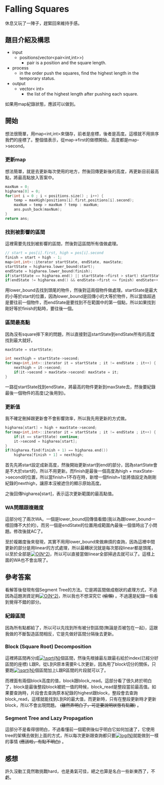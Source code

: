 # Falling Squares
休息又玩了一陣子，趕緊回來維持手感。
## 題目介紹及構思
- input
  - positions(vector<pair<int,int>>)
    - pair is a position and the square length.
- process
  - in the order push the squares, find the highest length in the temporary status.
- output
  - vector< int>
    - the list of the highest length after pushing each square.

如果用map紀錄狀態，應該可以做到。

## 開始
想法很簡單，用map<int,int>來儲存，前者是座標，後者是高度。這樣就不用排序我們的座標了。整個值表示，從map->first的做標開始，高度都是map->second。

### 更新map
想法簡單，就是去更新每次使用的地方，然後回傳更新後的高度，再更新目前最高點，將最高點放入答案中。

```C++ =
maxNum = 0;
higharea[0] = 0;
for(int i = 0 ; i < positions.size() ; i++) {
    temp = maxHigh(positions[i].first,positions[i].second);
    maxNum = temp > maxNum ? temp : maxNum;
    ans.push_back(maxNum);
}
return ans;
```

### 找到被影響的區間
這裡需要先找到被影響的區間，然後對這區間所有值做處理。
```C++ =
// start = pos[i].first, high = pos[i].second
finish = start + high - 1;
map<int,int>::iterator startState, endState, maxState;
startState = higharea.lower_bound(start);
endState = higharea.lower_bound(finish);
if(startState == higharea.end() || startState->first > start) startState--;
if(endState != higharea.end() && endState->first <= finish) endState++;
```
用lower_bound去找到頭尾的物件，然後對這兩個物件做處理。startState是最大的小等於start的位置，因為lower_bound是回傳小的大等於物件，所以當值超過是要往前一個物件，而endState是要找到不在範圍中的第一個點，所以如果找到剛好等於finish的點時，要往後一個。

### 區間最高點
因為沒有square摔下來的問題，所以直接對這startState到endState所有的高度找到最大就好。
```C++ =
maxState = startState;
        
int nexthigh = startState->second;
for(map<int,int>::iterator it = startState ; it != endState ; it++) {
    nexthigh = it->second;
    if(it->second > maxState->second) maxState = it;
}
```
一路從startState找到endState，將最高的物件更新到maxState去，然後要紀錄最後一個物件的高度(之後用到)。

### 更新值
我不確定刪掉跟更新會不會影響效率，所以我先用更新的方式做。
```C++ =
higharea[start] = high + maxState->second;
for(map<int,int>::iterator it = startState ; it != endState ; it++) {
    if(it == startState) continue;
    it->second = higharea[start];
}
if(higharea.find(finish + 1) == higharea.end())
    higharea[finish + 1] = nexthigh;
```
首先先將start設定成新高度，然後開始更新start到end的部分，因為startState會是不大於start的，所以不用更新。而finish是最後一個高度為high + maxState->second的位置，所以當finish+1不存在時，新增一個finish+1並將值設定為剛剛紀錄的nexthigh，讓原本沒被遮住的顯示原始高度。

之後回傳higharea[start]，表示這次更新範圍的最高點值。

### WA問題跟複雜度
這部分吃了兩次WA。一個是lower_bound回傳值看錯(我以為跟lower_bound一樣回傳不大於的)，而另一個是endState的位置用成範圍內最後一個值時出了小問題。修改後就AC了。

至於複雜度後來發現，其實不用用lower_bound來做麻煩的查詢，因為這裡中間更新的部分是用linear的方式處理，所以最糟狀況就是每次那段linear都是頭尾，以至於全部是<a href="https://www.codecogs.com/eqnedit.php?latex=O(N^2)" target="_blank"><img src="https://latex.codecogs.com/gif.latex?O(N^2)" title="O(N^2)" /></a>，所以可以直接當做linear全部掃過去就可以了。這樣上面的WA也不會出現了。

## 參考答案
看解答後發現有個Segment Tree的方法。它是將區間做成樹狀的處理方式，不過因為這題測資足夠<a href="https://www.codecogs.com/eqnedit.php?latex=O(N^2)" target="_blank"><img src="https://latex.codecogs.com/gif.latex?O(N^2)" title="O(N^2)" /></a>，所以我也不想深究它 ~~(偷懶)~~ 。不過還是紀錄一些看到覺得不錯的部分。

### 紀錄區間
因為所有點都給了，所以可以先找到所有被分割區間(無論是否被包在一起)，這跟我做的不斷製造區間相反，它是先做好區間分隔後去更新。

### Block (Square Root) Decomposition
這裡將區間再分成<a href="https://www.codecogs.com/eqnedit.php?latex=\sqrt{N}" target="_blank"><img src="https://latex.codecogs.com/gif.latex?\sqrt{N}" title="\sqrt{N}" /></a>個區間，然後先根據最左跟最右給於index(已經分好區間的座標) L跟R，從L到R原本需要R-L次更新，因為用了block切分的關係，只要跑<a href="https://www.codecogs.com/eqnedit.php?latex=\sqrt{N}" target="_blank"><img src="https://latex.codecogs.com/gif.latex?\sqrt{N}" title="\sqrt{N}" /></a>個區間加上L跟R區間的片段就可以了。

而裡面有兩個block高度的值，block跟block_read。這部分看了很久終於明白了，block是最後整段block被統一值的時候，block_read是整段當前最高值。如果要查詢時，片段會去查詢原本紀錄的highest跟block，整段會去查詢block_read，這樣就能找到L到R的最大值，而更新時，只有在整段更新時才更新block，所以不會出現問題。 ~~(雖然弄明白了，可是要說明狀態有點難)~~ 。

### Segment Tree and Lazy Propagation
這部分不是看得很明白，不過看懂前一個範例後似乎明白它如何加速了，它使用tree的架構去做到上面的方式，所以每次更新跟查詢都只要<a href="https://www.codecogs.com/eqnedit.php?latex=log(N)" target="_blank"><img src="https://latex.codecogs.com/gif.latex?log(N)" title="log(N)" /></a>就能做到一樣的事情 ~~(應該啦，有點不明白)~~ 。

## 感想
許久沒動工竟然敢挑戰hard，也是勇氣可佳，總之也算是名白一些新東西了，不虧。